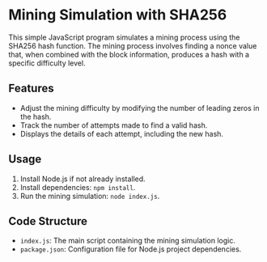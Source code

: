 # Mining Simulation with SHA256

This simple JavaScript program simulates a mining process using the SHA256 hash function. The mining process involves finding a nonce value that, when combined with the block information, produces a hash with a specific difficulty level.

## Features

- Adjust the mining difficulty by modifying the number of leading zeros in the hash.
- Track the number of attempts made to find a valid hash.
- Displays the details of each attempt, including the new hash.

## Usage

1. Install Node.js if not already installed.
2. Install dependencies: `npm install`.
3. Run the mining simulation: `node index.js`.

## Code Structure

- `index.js`: The main script containing the mining simulation logic.
- `package.json`: Configuration file for Node.js project dependencies.
